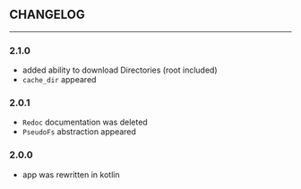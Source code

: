 
## CHANGELOG

---

### 2.1.0
- added ability to download Directories (root included)
- `cache_dir` appeared

### 2.0.1
- `Redoc` documentation was deleted
- `PseudoFs` abstraction appeared

### 2.0.0
- app was rewritten in kotlin